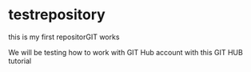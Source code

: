 # testrepository
this is my first repositorGIT works 


We will be testing how to work with GIT Hub account with this GIT HUB tutorial 
